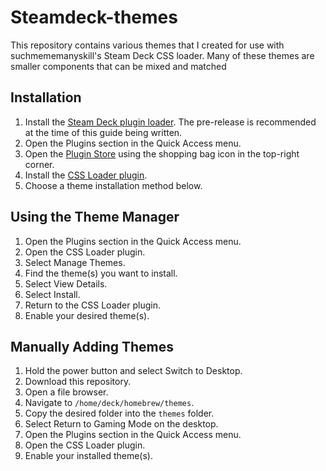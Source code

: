 # Steamdeck-themes
This repository contains various themes that I created for use with suchmememanyskill's Steam Deck CSS loader. Many of these themes are smaller components that can be mixed and matched

## Installation

1. Install the [Steam Deck plugin loader](https://github.com/SteamDeckHomebrew/decky-loader). The pre-release is recommended at the time of this guide being written.
1. Open the Plugins section in the Quick Access menu.
1. Open the [Plugin Store](https://beta.deckbrew.xyz/) using the shopping bag icon in the top-right corner.
1. Install the [CSS Loader plugin](https://github.com/suchmememanyskill/SDH-CssLoader).
1. Choose a theme installation method below.

## Using the Theme Manager

1. Open the Plugins section in the Quick Access menu.
1. Open the CSS Loader plugin.
1. Select Manage Themes.
1. Find the theme(s) you want to install.
1. Select View Details.
1. Select Install.
1. Return to the CSS Loader plugin.
1. Enable your desired theme(s).

## Manually Adding Themes

1. Hold the power button and select Switch to Desktop.
1. Download this repository.
1. Open a file browser.
1. Navigate to `/home/deck/homebrew/themes`.
1. Copy the desired folder into the `themes` folder.
1. Select Return to Gaming Mode on the desktop.
1. Open the Plugins section in the Quick Access menu.
1. Open the CSS Loader plugin.
1. Enable your installed theme(s).
